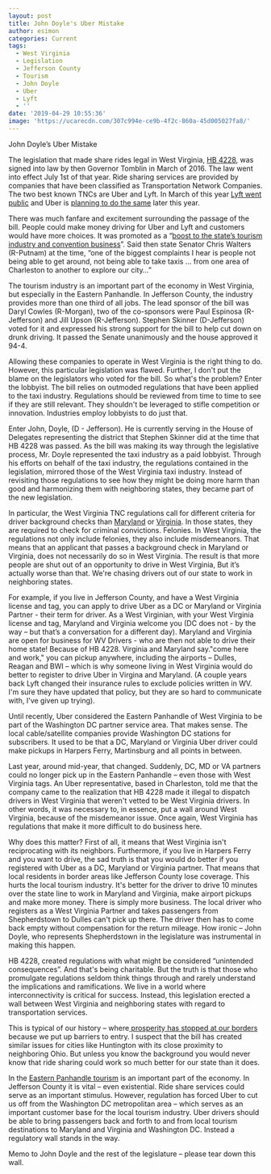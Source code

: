 ```yaml
---
layout: post
title: John Doyle's Uber Mistake
author: esimon
categories: Current
tags:
  - West Virginia
  - Legislation
  - Jefferson County
  - Tourism
  - John Doyle
  - Uber
  - Lyft
  - ''
date: '2019-04-29 10:55:36'
image: 'https://ucarecdn.com/307c994e-ce9b-4f2c-860a-45d005027fa8/'
---
```

John Doyle’s Uber Mistake

The legislation that made share rides legal in West Virginia, [HB 4228](http://www.wvlegislature.gov/Bill_Status/bills_text.cfm?billdoc=HB4228%20SUB%20ENR.htm&yr=2016&sesstype=RS&i=4228), was signed into law by then Governor Tomblin in March of 2016.  The law went into effect July 1st of that year.  Ride sharing services are provided by companies that have been classified as Transportation Network Companies. The two best known TNCs are Uber and Lyft.  In March of this year [Lyft went public](https://www.forbes.com/sites/chuckjones/2019/03/28/is-lyft-worth-19-billion/#6b842e2e6c63) and Uber is [planning to do the same](https://www.barrons.com/articles/uber-ipo-stock-price-51556285741) later this year.   

There was much fanfare and excitement surrounding the passage of the bill.  People could make money driving for Uber and Lyft and customers would have more choices. It was promoted as a “[boost to the state’s tourism industry and convention business](https://www.wvgazettemail.com/business/wv-senate-oks-uber-bill/article_ddd95f91-97f9-5ec0-ad7b-584d05756710.html)”.  Said then state Senator Chris Walters (R-Putnam) at the time, “one of the biggest complaints I hear is people not being able to get around, not being able to take taxis … from one area of Charleston to another to explore our city…”

The tourism industry is an important part of the economy in West Virginia, but especially in the Eastern Panhandle.  In Jefferson County, the industry provides more than one third of all jobs.  The lead sponsor of the bill was Daryl Cowles (R-Morgan), two of the co-sponsors were Paul Espinosa (R-Jefferson) and Jill Upson (R-Jefferson).  Stephen Skinner (D-Jefferson) voted for it and expressed his strong support for the bill to help cut down on drunk driving.  It passed the Senate unanimously and the house approved it 94-4. 

Allowing these companies to operate in West Virginia is the right thing to do.  However, this particular legislation was flawed.  Further, I don't put the blame on the legislators who voted for the bill.   So what's the problem?  Enter the lobbyist. The bill relies on outmoded regulations that have been applied to the taxi industry. Regulations should be reviewed from time to time to see if they are still relevant.  They shouldn't be leveraged to stifle competition or innovation.  Industries employ lobbyists to do just that.  

Enter John, Doyle, (D - Jefferson).  He is currently serving in the House of Delegates representing the district that Stephen Skinner did at the time that HB 4228 was passed.  As the bill was making its way through the legislative process, Mr. Doyle represented the taxi industry as a paid lobbyist. Through his efforts on behalf of the taxi industry, the regulations contained in the legislation, mirrored those of the West Virginia taxi industry.  Instead of revisiting those regulations to see how they might be doing more harm than good and harmonizing them with neighboring states, they became part of the new legislation.  

In particular, the West Virginia TNC regulations call for different criteria for driver background checks than [Maryland](https://www.psc.state.md.us/wp-content/uploads/TNO-Brochure-for-website_07312018.pdf) or [Virginia](https://www.dmv.virginia.gov/commercial/#tnc/screening.asp).   In those states, they are required to check for criminal convictions.  Felonies.  In West Virginia, the regulations not only include felonies, they also include misdemeanors.  That means that an applicant that passes a background check in Maryland or Virginia, does not necessarily do so in West Virginia.  The result is that more people are shut out of an opportunity to drive in West Virginia,  But it’s actually worse than that.  We're chasing drivers out of our state to work in neighboring states.  

For example, if you live in Jefferson County, and have a West Virginia license and tag, you can apply to drive Uber  as a DC or Maryland or Virginia Partner - their term for driver.  As a West Virginian, with your West Virginia license and tag, Maryland and Virginia welcome you (DC does not - by the way – but that’s a conversation for a different day).  Maryland and Virginia are open for business for WV Drivers - who are then not able to drive their home state!  Because of HB 4228.  Virginia and Maryland say."come here and work," you can pickup anywhere, including the airports – Dulles, Reagan and BWI – which is why someone living in West Virginia would do better to register to drive Uber in Virgina and Maryland.  (A couple years back Lyft changed their insurance rules to exclude policies written in WV.  I'm sure they have updated that policy, but they are so hard to communicate with, I've given up trying).    

Until recently, Uber considered the Eastern Panhandle of West Virginia to be part of the Washington DC partner service area.  That makes sense.  The local cable/satellite companies provide Washington DC stations for subscribers.   It used to be that a DC, Maryland or Virginia Uber driver could make pickups in Harpers Ferry, Martinsburg and all points in between.  

Last year, around mid-year, that changed.  Suddenly, DC, MD or VA partners could no longer pick up in the Eastern Panhandle – even those with West Virginia tags.  An Uber representative, based in Charleston, told me that the company came to the realization that HB 4228 made it illegal to dispatch drivers in West Virginia that weren't vetted to be West Virginia drivers.  In other words, it was necessary to, in essence, put a wall around West Virginia, because of the misdemeanor issue.  Once again, West Virginia has regulations that make it more difficult to do business here.  

Why does this matter? First of all, it means that West Virginia isn't reciprocating with its neighbors.  Furthermore, if you live in Harpers Ferry and you want to drive, the sad truth is that you would do better if you registered with Uber as a DC, Maryland or Virginia partner.  That means that local residents in border areas like Jefferson County lose coverage.  This hurts the local tourism industry.  It's better for the driver to drive 10 minutes over the state line to work in Maryland and Virginia, make airport pickups and make more money. There is simply more business.  The local driver who registers as a West Virginia Partner and takes passengers from Shepherdstown to Dulles can't pick up there.  The driver then has to come back empty without compensation for the return mileage. How ironic – John Doyle, who represents Shepherdstown in the legislature was instrumental in making this happen. 

HB 4228, created regulations with what might be considered “unintended consequences”.  And that's being charitable.  But the truth is that those who promulgate regulations seldom think things through and rarely understand the implications and ramifications.  We live in a world where interconnectivity is critical for success.  Instead, this legislation erected a wall between West Virginia and neighboring states with regard to transportation services.  

This is typical of our history – where[ prosperity has stopped at our borders](https://www.goodreads.com/book/show/764833.Unleashing_Capitalism) because we put up barriers to entry.  I suspect that the bill has created similar issues for cities like Huntington with its close proximity to neighboring Ohio.  But unless you know the background you would never know that ride sharing could work so much better for our state than it does.  

In the [Eastern Panhandle tourism](https://www.heraldmailmedia.com/news/tri_state/west_virginia/study-eastern-panhandle-leads-way-in-w-va-tourism/article_a7a892d4-d277-11e8-b06f-978349352a3b.html) is an important part of the economy.  In Jefferson County it is vital – even existential.  Ride share services could serve as an important stimulus.  However, regulation has forced Uber to cut us off from the Washington DC metropolitan area – which serves as an important customer base for the local tourism industry. Uber drivers should be able to bring passengers back and forth to and from local tourism destinations to Maryland and Virginia and Washington DC.  Instead a regulatory wall stands in the way.  

Memo to John Doyle and the rest of the legislature – please tear down this wall.
